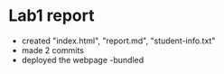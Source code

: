 # Lab1 report

- created "index.html", "report.md", "student-info.txt"
- made 2 commits
- deployed the webpage
-bundled